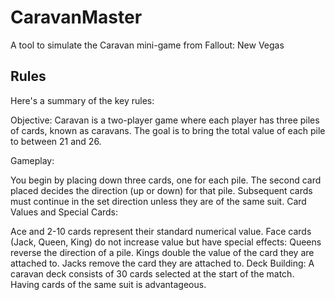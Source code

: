 # CaravanMaster
A tool to simulate the Caravan mini-game from Fallout: New Vegas

## Rules
Here's a summary of the key rules:

Objective: Caravan is a two-player game where each player has three piles of cards, known as caravans. The goal is to bring the total value of each pile to between 21 and 26.

Gameplay:

You begin by placing down three cards, one for each pile.
The second card placed decides the direction (up or down) for that pile.
Subsequent cards must continue in the set direction unless they are of the same suit.
Card Values and Special Cards:

Ace and 2-10 cards represent their standard numerical value.
Face cards (Jack, Queen, King) do not increase value but have special effects:
Queens reverse the direction of a pile.
Kings double the value of the card they are attached to.
Jacks remove the card they are attached to.
Deck Building: A caravan deck consists of 30 cards selected at the start of the match. Having cards of the same suit is advantageous.